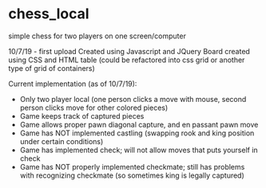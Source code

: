 # chess_local
simple chess for two players on one screen/computer

10/7/19 - first upload
Created using Javascript and JQuery
Board created using CSS and HTML table
(could be refactored into css grid or another type of grid of containers)

Current implementation (as of 10/7/19):
  - Only two player local (one person clicks a move with mouse, second person clicks move for other colored pieces)
  - Game keeps track of captured pieces
  - Game allows proper pawn diagonal capture, and en passant pawn move
  - Game has NOT implemented castling (swapping rook and king position under certain conditions)
  - Game has implemented check; will not allow moves that puts yourself in check 
  - Game has NOT properly implemented checkmate; still has problems with recognizing checkmate (so sometimes king is legally captured) 
